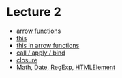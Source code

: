 <h1>
    Lecture 2
</h1>

<ul>
    <li>
        <a href="./01.md">arrow functions</a>
    </li>
    <li>
        <a href="./02.md">this</a>
    </li>
    <li>
        <a href="./03.md">this in arrow functions</a>
    </li>
    <li>
        <a href="./04.md">call / apply / bind</a>
    </li>
    <li>
        <a href="./05.md">closure</a>
    </li>
    <li>
        <a href="./06.md">Math, Date, RegExp, HTMLElement</a>
    </li>
</ul>
